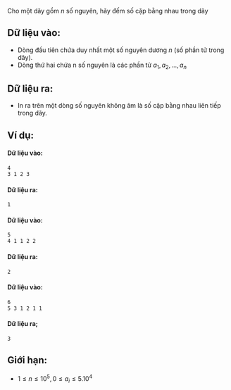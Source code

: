 Cho một dãy gồm $n$ số nguyên, hãy đếm số cặp bằng nhau trong dãy

## Dữ liệu vào:
- Dòng đầu tiên chứa duy nhất một số nguyên dương $n$ (số phần tử trong dãy).
- Dòng thứ hai chứa n số nguyên là các phần tử $a_1,a_2,…,a_n$

## Dữ liệu ra:
- In ra trên một dòng số nguyên không âm là số cặp bằng nhau liên tiếp trong dãy.

## Ví dụ:
#### Dữ liệu vào:
```
4
3 1 2 3
```

#### Dữ liệu ra:
```
1
```

#### Dữ liệu vào:
```
5
4 1 1 2 2
```

#### Dữ liệu ra:
```
2
```

#### Dữ liệu vào:
```
6
5 3 1 2 1 1
```

#### Dữ liệu ra;
```
3
```

## Giới hạn:
- $1≤n≤10^5,0≤a_i≤5.10^4$